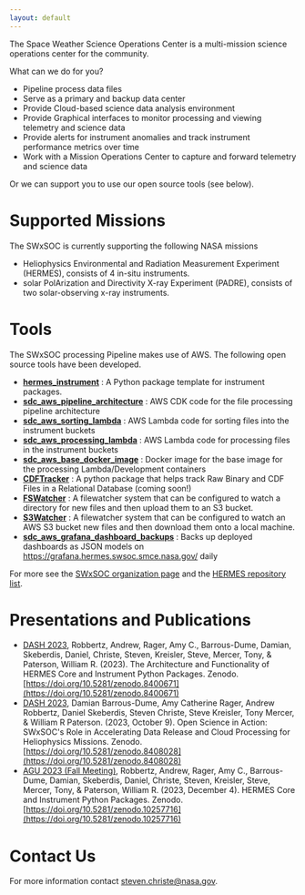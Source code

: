 ```yaml
---
layout: default
---
```


The Space Weather Science Operations Center is a multi-mission science operations center for the community.

What can we do for you?

* Pipeline process data files
* Serve as a primary and backup data center
* Provide Cloud-based science data analysis environment
* Provide Graphical interfaces to monitor processing and viewing telemetry and science data
* Provide alerts for instrument anomalies and track instrument performance metrics over time
* Work with a Mission Operations Center to capture and forward telemetry and science data

Or we can support you to use our open source tools (see below).

# Supported Missions

The SWxSOC is currently supporting the following NASA missions

* Heliophysics Environmental and Radiation Measurement Experiment (HERMES), consists of 4 in-situ instruments.
* solar PolArization and Directivity X-ray Experiment (PADRE), consists of two solar-observing x-ray instruments.

# Tools

The SWxSOC processing Pipeline makes use of AWS. The following open source tools have been developed.

* **[hermes_instrument](https://github.com/HERMES-SOC/hermes_instrument)** : A Python package template for instrument packages.
* **[sdc_aws_pipeline_architecture](https://github.com/HERMES-SOC/sdc_aws_pipeline_architecture)** : AWS CDK code for the file processing pipeline architecture
* **[sdc_aws_sorting_lambda](https://github.com/HERMES-SOC/sdc_aws_sorting_lambda)** : AWS Lambda code for sorting files into the instrument buckets
* **[sdc_aws_processing_lambda](https://github.com/HERMES-SOC/sdc_aws_processing_lambda)** : AWS Lambda code for processing files in the instrument buckets
* **[sdc_aws_base_docker_image](https://github.com/HERMES-SOC/sdc_aws_base_docker_image)** : Docker image for the base image for the processing Lambda/Development containers
* **[CDFTracker](https://github.com/HERMES-SOC/CDFTracker)** :  A python package that helps track Raw Binary and CDF Files in a Relational Database (coming soon!)
* **[FSWatcher](https://github.com/HERMES-SOC/sdc_aws_fswatcher)** : A filewatcher system that can be configured to watch a directory for new files and then upload them to an S3 bucket.
* **[S3Watcher](https://github.com/HERMES-SOC/sdc_aws_s3watcher)** : A filewatcher system that can be configured to watch an AWS S3 bucket new files and then download them onto a local machine.
* **[sdc_aws_grafana_dashboard_backups](https://github.com/HERMES-SOC/sdc_aws_grafana_dashboard_backups)** : Backs up deployed dashboards as JSON models on https://grafana.hermes.swsoc.smce.nasa.gov/ daily

For more see the [SWxSOC organization page](https://github.com/swxsoc) and the [HERMES repository list](https://github.com/HERMES-SOC/).

# Presentations and Publications
* [DASH 2023](https://dash.heliophysics.net), Robbertz, Andrew, Rager, Amy C., Barrous-Dume, Damian, Skeberdis, Daniel, Christe, Steven, Kreisler, Steve, Mercer, Tony, & Paterson, William R. (2023). The Architecture and Functionality of HERMES Core and Instrument Python Packages. Zenodo. [https://doi.org/10.5281/zenodo.8400671](https://doi.org/10.5281/zenodo.8400671)
* [DASH 2023](https://dash.heliophysics.net), Damian Barrous-Dume, Amy Catherine Rager, Andrew Robbertz, Daniel Skeberdis, Steven Christe, Steve Kreisler, Tony Mercer, & William R Paterson. (2023, October 9). Open Science in Action: SWxSOC's Role in Accelerating Data Release and Cloud Processing for Heliophysics Missions. Zenodo. [https://doi.org/10.5281/zenodo.8408028](https://doi.org/10.5281/zenodo.8408028)
* [AGU 2023 (Fall Meeting)](https://www.agu.org/fall-meeting), Robbertz, Andrew, Rager, Amy C., Barrous-Dume, Damian, Skeberdis, Daniel, Christe, Steven, Kreisler, Steve, Mercer, Tony, & Paterson, William R. (2023, December 4). HERMES Core and Instrument Python Packages. Zenodo. [https://doi.org/10.5281/zenodo.10257716](https://doi.org/10.5281/zenodo.10257716)

# Contact Us
For more information contact [steven.christe@nasa.gov](mailto:steven.christe@nasa.gov).
